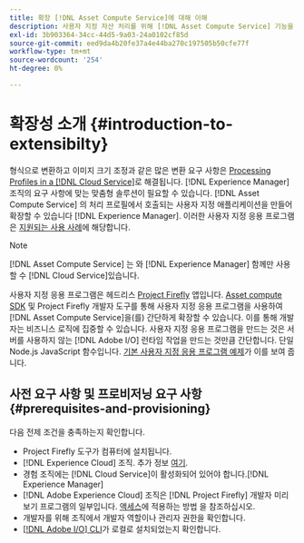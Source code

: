 ```yaml
---
title: 확장 [!DNL Asset Compute Service]에 대해 이해
description: 사용자 지정 자산 처리를 위해 [!DNL Asset Compute Service] 기능을 확장하는 시기와 방법.
exl-id: 3b903364-34cc-44d5-9a03-24a0102cf85d
source-git-commit: eed9da4b20fe37a4e44ba270c197505b50cfe77f
workflow-type: tm+mt
source-wordcount: '254'
ht-degree: 0%

---
```


# 확장성 소개 {#introduction-to-extensibilty}

형식으로 변환하고 이미지 크기 조정과 같은 많은 변환 요구 사항은 [Processing Profiles in a [!DNL Cloud Service]](https://experienceleague.adobe.com/docs/experience-manager-cloud-service/assets/asset-microservices-overview.html)로 해결됩니다.  [!DNL Experience Manager]  조직의 요구 사항에 맞는 맞춤형 솔루션이 필요할 수 있습니다. [!DNL Asset Compute Service] 의 처리 프로필에서 호출되는 사용자 지정 애플리케이션을 만들어 확장할 수 있습니다  [!DNL Experience Manager]. 이러한 사용자 지정 응용 프로그램은 [지원되는 사용 사례](https://experienceleague.adobe.com/docs/experience-manager-cloud-service/assets/manage/asset-microservices-configure-and-use.html)에 해당합니다.

>[!NOTE]
>
>[!DNL Asset Compute Service] 는 와  [!DNL Experience Manager] 함께만 사용할 수  [!DNL Cloud Service]있습니다.

사용자 지정 응용 프로그램은 헤드리스 [Project Firefly](https://github.com/AdobeDocs/project-firefly) 앱입니다. [Asset compute SDK](https://github.com/adobe/asset-compute-sdk) 및 Project Firefly 개발자 도구를 통해 사용자 지정 응용 프로그램을 사용하여 [!DNL Asset Compute Service]을(를) 간단하게 확장할 수 있습니다. 이를 통해 개발자는 비즈니스 로직에 집중할 수 있습니다. 사용자 지정 응용 프로그램을 만드는 것은 서버를 사용하지 않는 [!DNL Adobe I/O] 런타임 작업을 만드는 것만큼 간단합니다. 단일 Node.js JavaScript 함수입니다. [기본 사용자 지정 응용 프로그램 예제](https://github.com/adobe/asset-compute-example-workers/blob/master/projects/worker-basic/worker-basic.js)가 이를 보여 줍니다.

## 사전 요구 사항 및 프로비저닝 요구 사항 {#prerequisites-and-provisioning}

다음 전제 조건을 충족하는지 확인합니다.

* Project Firefly 도구가 컴퓨터에 설치됩니다.
* [!DNL Experience Cloud] 조직. 추가 정보 [여기](https://www.adobe.io/project-firefly/docs/getting_started/#acquire-access-and-credentials).
* 경험 조직에는 [!DNL Cloud Service]이 활성화되어 있어야 합니다.[!DNL Experience Manager]
* [!DNL Adobe Experience Cloud] 조직은  [!DNL Project Firefly] 개발자 미리 보기 프로그램의 일부입니다. [액세스](https://www.adobe.io/project-firefly/docs/overview/getting_access/)에 적용하는 방법 을 참조하십시오.
* 개발자를 위해 조직에서 개발자 역할이나 관리자 권한을 확인합니다.
* [[!DNL Adobe I/O] CLI](https://github.com/adobe/aio-cli)가 로컬로 설치되었는지 확인합니다.

<!-- TBD for later:

* What all accesses and licenses are required?
* What all permissions are required to create, debug, and deploy custom applications?
* How do developers get access and provision the required apps?
* What is repository management?
* Anything on security and data transfer?
* What about handling personal or sensitive information?
* Custom application SLA is dependent on SLAs of various services it depends on.
* Document how the devs can get to know the KPIs of their custom applications. The KPIs are dependent on the performance at Adobe's side, amongst other things.
-->
